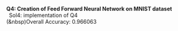 **Q4: Creation of Feed Forward Neural Network on MNIST dataset**<br />
  &ensp;Sol4: implementation of Q4 <br />
  (&nbsp)Overall Accuracy: 0.966063
